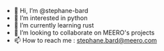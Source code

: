 - 👋 Hi, I’m @stephane-bard
- 👀 I’m interested in python
- 🌱 I’m currently learning rust
- 💞️ I’m looking to collaborate on MEERO's projects
- 📫 How to reach me : stephane.bard@meero.com

<!---
stephane-bard/stephane-bard is a ✨ special ✨ repository because its `README.md` (this file) appears on your GitHub profile.
You can click the Preview link to take a look at your changes.
--->
